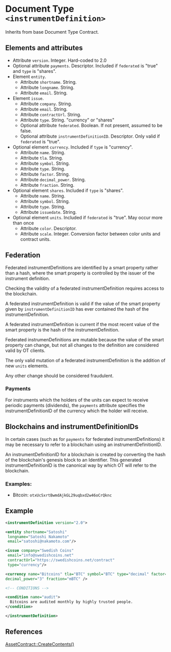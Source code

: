 # Document Type `<instrumentDefinition>`

Inherits from base Document Type Contract.

## Elements and attributes

* Attribute `version`. Integer. Hard-coded to 2.0
* Optional attribute `payments`. Descriptor. Included if `federated` is
"true" and `type` is "shares".
* Element `entity`.
    * Attribute `shortname`. String.
    * Attribute `longname`. String.
    * Attribute `email`. String.
* Element `issue`.
    * Attribute `company`. String.
    * Attribute `email`. String.
    * Attribute `contractUrl`. String.
    * Attribute `type`. String. "currency" or "shares"
    * Optional attribute `federated`. Boolean. If not present, assumed
    to be false.
    * Optional attribute `instrumentDefinitionID`. Descriptor. Only
    valid if `federated` is "true".
* Optional element `currency`. Included if `type` is "currency".
    * Attribute `name`. String.
    * Attribute `tla`. String.
    * Attribute `symbol`. String.
    * Attribute `type`. String.
    * Attribute `factor`. String.
    * Attribute `decimal_power`. String.
    * Attribute `fraction`. String.
* Optional element `shares`. Included if `type` is "shares".
    * Attribute `name`. String.
    * Attribute `symbol`. String.
    * Attribute `type`. String.
    * Attribute `issuedate`. String.
* Optional element `units`. Included if `federated` is "true". May occur
more than once
    * Attribute `color`. Descriptor.
    * Attribute `scale`. Integer.  Conversion factor between color
    units and contract units.

## Federation

Federated instrumentDefinitions are identified by a smart property
rather than a hash, where the smart property is controlled by the
issuer of the instrument definition.

Checking the validity of a federated instrumentDefinition requires
access to the blockchain.

A federated instrumentDefinition is valid if the value of the smart
property given by `instrumentDefinitionID` has ever contained the hash
of the instrumentDefinition.

A federated instrumentDefinition is current if the most recent value of
the smart property is the hash of the instrumentDefinition.

Federated instrumenDefinitions are mutable because the value of the
smart property can change, but not all changes to the definition are
considered valid by OT clients.

The only valid mutation of a federated instrumentDefinition is the
addition of new `units` elements.

Any other change should be considered fraudulent.

### Payments

For instruments which the holders of the units can expect to receive
periodic payments (dividends), the `payments` attribute specifies the
instrumentDefinitionID of the currency which the holder will receive.

## Blockchains and instrumentDefinitionIDs

In certain cases (such as for `payments` for federated
instrumentDefinitions) it may be necessary to refer to a blockchain
using an instrumentDefinitionID.

An instrumentDefinitionID for a blockchain is created by converting the
hash of the blockchain's genesis block to an Identifier. This generated
instrumentDefinitionID is the canonical way by which OT will refer to
the blockchain.

### Examples:

* Bitcoin: `otxUcSxrtBwmdAjkGL29uqbxd2w46oCrQknc`

## Example

```xml
<instrumentDefinition version="2.0">

<entity shortname="Satoshi"
 longname="Satoshi Nakamoto"
 email="satoshi@nakamoto.com"/>

<issue company="Swedish Coins"
 email="info@swedishcoins.net"
 contractUrl="https://swedishcoins.net/contract"
 type="currency"/>

<currency name="Bitcoins" tla="BTC" symbol="BTC" type="decimal" factor="1000"
decimal_power="3" fraction="mBTC" />

<!-- CONDITIONS -->

<condition name="audit">
  Bitcoins are audited monthly by highly trusted people.
</condition>

</instrumentDefinition>
```

## References

[AssetContract::CreateContents()](https://github.com/Open-Transactions/opentxs/blob/be111238c0feb569462b2e710e7570c00aa3d8db/src/core/AssetContract.cpp#L776)
